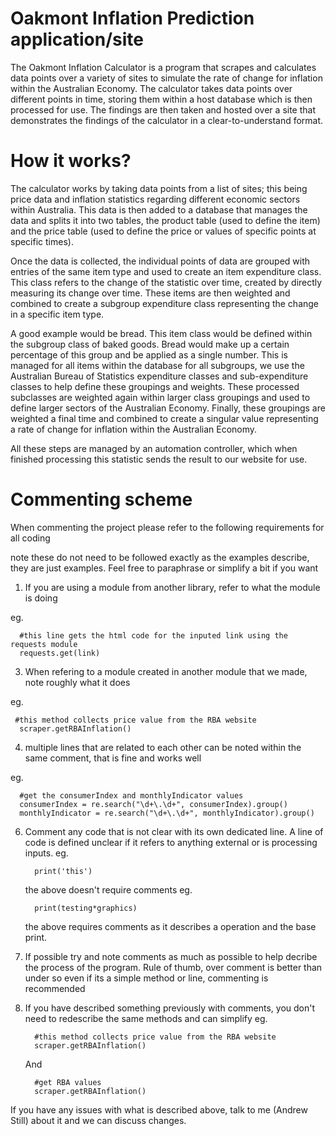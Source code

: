 # Oakmont Inflation Prediction application/site

The Oakmont Inflation Calculator is a program that scrapes and calculates data points over a variety of sites to simulate the rate of change for inflation within the Australian Economy. The calculator takes data points over different points in time, storing them within a host database which is then processed for use. The findings are then taken and hosted over a site that demonstrates the findings of the calculator in a clear-to-understand format. 

 

# How it works? 

The calculator works by taking data points from a list of sites; this being price data and inflation statistics regarding different economic sectors within Australia. This data is then added to a database that manages the data and splits it into two tables, the product table (used to define the item) and the price table (used to define the price or values of specific points at specific times).  

Once the data is collected, the individual points of data are grouped with entries of the same item type and used to create an item expenditure class. This class refers to the change of the statistic over time, created by directly measuring its change over time. These items are then weighted and combined to create a subgroup expenditure class representing the change in a specific item type. 

A good example would be bread. This item class would be defined within the subgroup class of baked goods. Bread would make up a certain percentage of this group and be applied as a single number. This is managed for all items within the database for all subgroups, we use the Australian Bureau of Statistics expenditure classes and sub-expenditure classes to help define these groupings and weights. These processed subclasses are weighted again within larger class groupings and used to define larger sectors of the Australian Economy. Finally, these groupings are weighted a final time and combined to create a singular value representing a rate of change for inflation within the Australian Economy. 

All these steps are managed by an automation controller, which when finished processing this statistic sends the result to our website for use. 


# Commenting scheme

When commenting the project please refer to the following requirements for all coding

note these do not need to be followed exactly as the examples describe, they are just examples. Feel free to paraphrase or simplify a bit if you want

1. If you are using a module from another library, refer to what the module is doing
   
eg. 

      #this line gets the html code for the inputed link using the requests module
      requests.get(link)

3. When refering to a module created in another module that we made, note roughly what it does

  eg.
  
     #this method collects price value from the RBA website
      scraper.getRBAInflation()

4. multiple lines that are related to each other can be noted within the same comment, that is fine and works well

eg. 

      #get the consumerIndex and monthlyIndicator values
      consumerIndex = re.search("\d+\.\d+", consumerIndex).group()
      monthlyIndicator = re.search("\d+\.\d+", monthlyIndicator).group()

6. Comment any code that is not clear with its own dedicated line. A line of code is defined unclear if it refers to anything external or is processing inputs.
   eg.

         print('this') 
   the above doesn't require comments
   eg.

         print(testing*graphics)
   the above requires comments as it describes a operation and the base print.
   
8. If possible try and note comments as much as possible to help decribe the process of the program.
   Rule of thumb, over comment is better than under so even if its a simple method or line, commenting is recommended

9. If you have described something previously with comments, you don't need to redescribe the same methods and can simplify
   eg.

         #this method collects price value from the RBA website
         scraper.getRBAInflation()
   And
   
         #get RBA values
         scraper.getRBAInflation()

If you have any issues with what is described above, talk to me (Andrew Still) about it and we can discuss changes.
